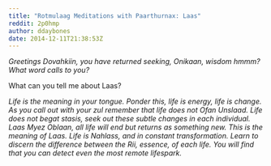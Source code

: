 ```yaml
---
title: "Rotmulaag Meditations with Paarthurnax: Laas"
reddit: 2p0hmp
author: ddaybones
date: 2014-12-11T21:38:53Z
---
```


*Greetings Dovahkiin, you have returned seeking, Onikaan, wisdom hmmm? What word calls to you?*

What can you tell me about Laas?

*Life is the meaning in your tongue. Ponder this, life is energy, life is change. As you call out with your zul remember that life does not Ofan Unslaad. Life does not begat stasis, seek out these subtle changes in each individual. Laas Myez Oblaan, all life will end but returns as something new. This is the meaning of Laas. Life is Nahlass, and in constant transformation. Learn to discern the difference between the Rii, essence, of each life. You will find that you can detect even the most remote lifespark.*
